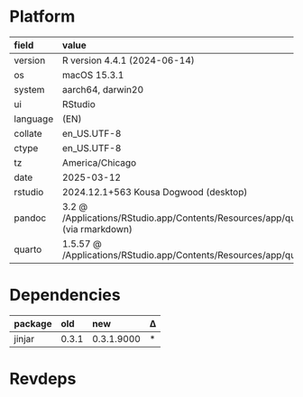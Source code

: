# Platform

|field    |value                                                                                            |
|:--------|:------------------------------------------------------------------------------------------------|
|version  |R version 4.4.1 (2024-06-14)                                                                     |
|os       |macOS 15.3.1                                                                                     |
|system   |aarch64, darwin20                                                                                |
|ui       |RStudio                                                                                          |
|language |(EN)                                                                                             |
|collate  |en_US.UTF-8                                                                                      |
|ctype    |en_US.UTF-8                                                                                      |
|tz       |America/Chicago                                                                                  |
|date     |2025-03-12                                                                                       |
|rstudio  |2024.12.1+563 Kousa Dogwood (desktop)                                                            |
|pandoc   |3.2 @ /Applications/RStudio.app/Contents/Resources/app/quarto/bin/tools/aarch64/ (via rmarkdown) |
|quarto   |1.5.57 @ /Applications/RStudio.app/Contents/Resources/app/quarto/bin/quarto                      |

# Dependencies

|package |old   |new        |Δ  |
|:-------|:-----|:----------|:--|
|jinjar  |0.3.1 |0.3.1.9000 |*  |

# Revdeps

